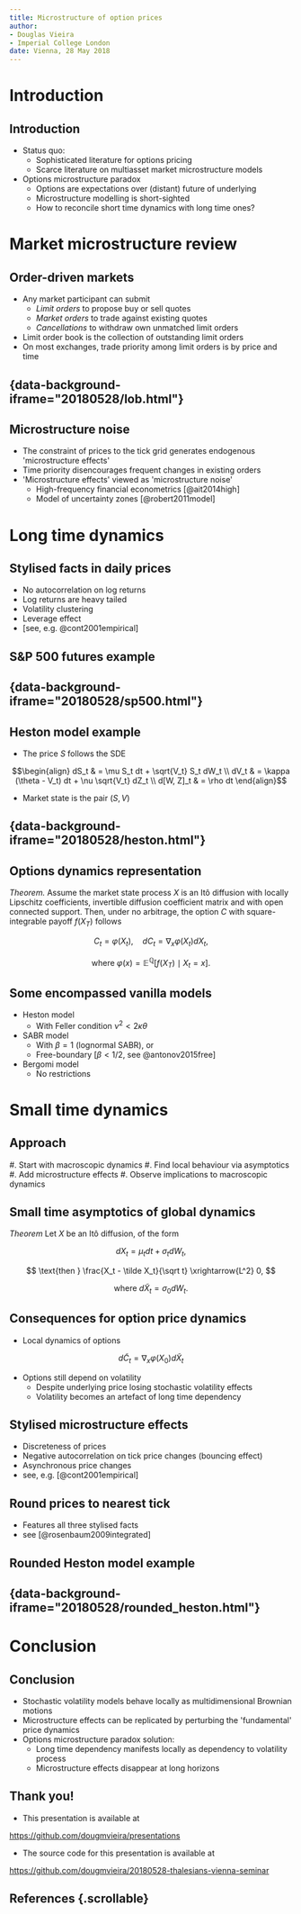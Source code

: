 ```yaml
---
title: Microstructure of option prices
author:
- Douglas Vieira
- Imperial College London
date: Vienna, 28 May 2018
---
```



# Introduction

## Introduction

- Status quo:
  - Sophisticated literature for options pricing
  - Scarce literature on multiasset market microstructure models
- Options microstructure paradox
  - Options are expectations over (distant) future of underlying
  - Microstructure modelling is short-sighted
  - How to reconcile short time dynamics with long time ones?


# Market microstructure review

## Order-driven markets

- Any market participant can submit
  - *Limit orders* to propose buy or sell quotes
  - *Market orders* to trade against existing quotes
  - *Cancellations* to withdraw own unmatched limit orders
- Limit order book is the collection of outstanding limit orders
- On most exchanges, trade priority among limit orders is by price and time

## {data-background-iframe="20180528/lob.html"}

## Microstructure noise

- The constraint of prices to the tick grid generates endogenous 'microstructure effects'
- Time priority disencourages frequent changes in existing orders
- 'Microstructure effects' viewed as 'microstructure noise'
  - High-frequency financial econometrics [@ait2014high]
  - Model of uncertainty zones [@robert2011model]


# Long time dynamics

## Stylised facts in daily prices

- No autocorrelation on log returns
- Log returns are heavy tailed
- Volatility clustering
- Leverage effect
- [see, e.g. @cont2001empirical]

## S&P 500 futures example

## {data-background-iframe="20180528/sp500.html"}

## Heston model example

- The price $S$ follows the SDE

$$\begin{align}
  dS_t      & = \mu S_t dt + \sqrt{V_t} S_t dW_t \\
  dV_t      & = \kappa (\theta - V_t) dt + \nu \sqrt{V_t} dZ_t \\
  d[W, Z]_t & = \rho dt \end{align}$$

- Market state is the pair $(S, V)$

## {data-background-iframe="20180528/heston.html"}

## Options dynamics representation

*Theorem.* Assume the market state process $X$ is an Itô diffusion with locally
Lipschitz coefficients, invertible diffusion coefficient matrix and with open
connected support. Then, under no arbitrage, the option $C$ with
square-integrable payoff $f(X_T)$ follows

$$ C_t = \varphi(X_t), \quad dC_t = \nabla_x\varphi(X_t)dX_t, $$

$$ \text{where } \varphi(x) = \mathbb E^{\mathbb Q}[f(X_T)\mid X_t=x]. $$

## Some encompassed vanilla models

- Heston model
  - With Feller condition $\nu^2 < 2\kappa\theta$
- SABR model
  - With $\beta = 1$ (lognormal SABR), or
  - Free-boundary [$\beta < 1/2$, see @antonov2015free]
- Bergomi model
  - No restrictions


# Small time dynamics

## Approach

#. Start with macroscopic dynamics
#. Find local behaviour via asymptotics
#. Add microstructure effects
#. Observe implications to macroscopic dynamics

## Small time asymptotics of global dynamics

*Theorem* Let $X$ be an Itô diffusion, of the form

$$ dX_t = \mu_t dt + \sigma_t dW_t, $$

$$ \text{then } \frac{X_t - \tilde X_t}{\sqrt t} \xrightarrow{L^2} 0, $$

$$ \text{where } d\tilde X_t = \sigma_0 dW_t. $$

## Consequences for option price dynamics

- Local dynamics of options

$$ d\tilde C_t = \nabla_x\varphi(X_0) d\tilde X_t $$

- Options still depend on volatility
  - Despite underlying price losing stochastic volatility effects
  - Volatility becomes an artefact of long time dependency

## Stylised microstructure effects

- Discreteness of prices
- Negative autocorrelation on tick price changes (bouncing effect)
- Asynchronous price changes
- see, e.g. [@cont2001empirical]

## Round prices to nearest tick

- Features all three stylised facts
- see [@rosenbaum2009integrated]

## Rounded Heston model example

## {data-background-iframe="20180528/rounded_heston.html"}


# Conclusion

## Conclusion

- Stochastic volatility models behave locally as multidimensional Brownian
  motions
- Microstructure effects can be replicated by perturbing the 'fundamental' price
  dynamics
- Options microstructure paradox solution:
  - Long time dependency manifests locally as dependency to volatility process
  - Microstructure effects disappear at long horizons

## Thank you!

- This presentation is available at

<https://github.com/dougmvieira/presentations>

- The source code for this presentation is available at

<https://github.com/dougmvieira/20180528-thalesians-vienna-seminar>

## References {.scrollable}
